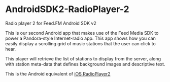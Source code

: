 # AndroidSDK2-RadioPlayer-2
Radio player 2 for Feed.FM Android SDK v2

This is our second Android app that makes use of the Feed Media SDK to power a Pandora-style Internet-radio app. This app shows how you can easily display a scrolling grid of music stations that the user can click to hear.

This player will retrieve the list of stations to display from the server, along with station meta-data that defines background images and descriptive text.

This is the Android equivalent of [iOS RadioPlayer2](https://github.com/feedfm/iOS-RadioPlayer-2)

